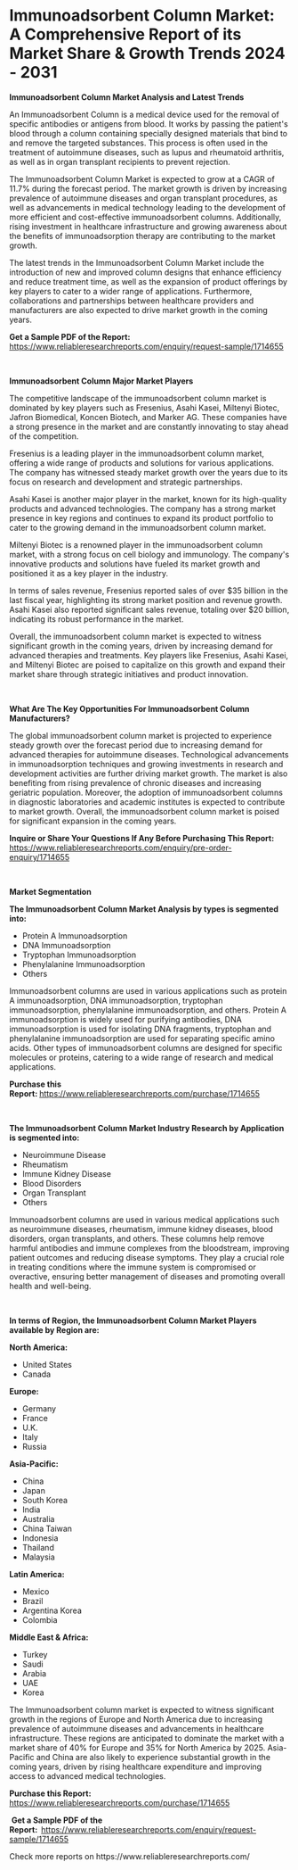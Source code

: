 <p><h1>Immunoadsorbent Column Market: A Comprehensive Report of its Market Share & Growth Trends 2024 - 2031</h1></p><p><strong>Immunoadsorbent Column Market Analysis and Latest Trends</strong></p>
<p><p>An Immunoadsorbent Column is a medical device used for the removal of specific antibodies or antigens from blood. It works by passing the patient's blood through a column containing specially designed materials that bind to and remove the targeted substances. This process is often used in the treatment of autoimmune diseases, such as lupus and rheumatoid arthritis, as well as in organ transplant recipients to prevent rejection.</p><p>The Immunoadsorbent Column Market is expected to grow at a CAGR of 11.7% during the forecast period. The market growth is driven by increasing prevalence of autoimmune diseases and organ transplant procedures, as well as advancements in medical technology leading to the development of more efficient and cost-effective immunoadsorbent columns. Additionally, rising investment in healthcare infrastructure and growing awareness about the benefits of immunoadsorption therapy are contributing to the market growth.</p><p>The latest trends in the Immunoadsorbent Column Market include the introduction of new and improved column designs that enhance efficiency and reduce treatment time, as well as the expansion of product offerings by key players to cater to a wider range of applications. Furthermore, collaborations and partnerships between healthcare providers and manufacturers are also expected to drive market growth in the coming years.</p></p>
<p><strong>Get a Sample PDF of the Report:&nbsp;</strong> <a href="https://www.reliableresearchreports.com/enquiry/request-sample/1714655">https://www.reliableresearchreports.com/enquiry/request-sample/1714655</a></p>
<p>&nbsp;</p>
<p><strong>Immunoadsorbent Column Major Market Players</strong></p>
<p><p>The competitive landscape of the immunoadsorbent column market is dominated by key players such as Fresenius, Asahi Kasei, Miltenyi Biotec, Jafron Biomedical, Koncen Biotech, and Marker AG. These companies have a strong presence in the market and are constantly innovating to stay ahead of the competition.</p><p>Fresenius is a leading player in the immunoadsorbent column market, offering a wide range of products and solutions for various applications. The company has witnessed steady market growth over the years due to its focus on research and development and strategic partnerships.</p><p>Asahi Kasei is another major player in the market, known for its high-quality products and advanced technologies. The company has a strong market presence in key regions and continues to expand its product portfolio to cater to the growing demand in the immunoadsorbent column market.</p><p>Miltenyi Biotec is a renowned player in the immunoadsorbent column market, with a strong focus on cell biology and immunology. The company's innovative products and solutions have fueled its market growth and positioned it as a key player in the industry.</p><p>In terms of sales revenue, Fresenius reported sales of over $35 billion in the last fiscal year, highlighting its strong market position and revenue growth. Asahi Kasei also reported significant sales revenue, totaling over $20 billion, indicating its robust performance in the market.</p><p>Overall, the immunoadsorbent column market is expected to witness significant growth in the coming years, driven by increasing demand for advanced therapies and treatments. Key players like Fresenius, Asahi Kasei, and Miltenyi Biotec are poised to capitalize on this growth and expand their market share through strategic initiatives and product innovation.</p></p>
<p>&nbsp;</p>
<p><strong>What Are The Key Opportunities For Immunoadsorbent Column Manufacturers?</strong></p>
<p><p>The global immunoadsorbent column market is projected to experience steady growth over the forecast period due to increasing demand for advanced therapies for autoimmune diseases. Technological advancements in immunoadsorption techniques and growing investments in research and development activities are further driving market growth. The market is also benefiting from rising prevalence of chronic diseases and increasing geriatric population. Moreover, the adoption of immunoadsorbent columns in diagnostic laboratories and academic institutes is expected to contribute to market growth. Overall, the immunoadsorbent column market is poised for significant expansion in the coming years.</p></p>
<p><strong>Inquire or Share Your Questions If Any Before Purchasing This Report:</strong> <a href="https://www.reliableresearchreports.com/enquiry/pre-order-enquiry/1714655">https://www.reliableresearchreports.com/enquiry/pre-order-enquiry/1714655</a></p>
<p>&nbsp;</p>
<p><strong>Market Segmentation</strong></p>
<p><strong>The Immunoadsorbent Column Market Analysis by types is segmented into:</strong></p>
<p><ul><li>Protein A Immunoadsorption</li><li>DNA Immunoadsorption</li><li>Tryptophan Immunoadsorption</li><li>Phenylalanine Immunoadsorption</li><li>Others</li></ul></p>
<p><p>Immunoadsorbent columns are used in various applications such as protein A immunoadsorption, DNA immunoadsorption, tryptophan immunoadsorption, phenylalanine immunoadsorption, and others. Protein A immunoadsorption is widely used for purifying antibodies, DNA immunoadsorption is used for isolating DNA fragments, tryptophan and phenylalanine immunoadsorption are used for separating specific amino acids. Other types of immunoadsorbent columns are designed for specific molecules or proteins, catering to a wide range of research and medical applications.</p></p>
<p><strong>Purchase this Report:&nbsp;</strong><a href="https://www.reliableresearchreports.com/purchase/1714655">https://www.reliableresearchreports.com/purchase/1714655</a></p>
<p>&nbsp;</p>
<p><strong>The Immunoadsorbent Column Market Industry Research by Application is segmented into:</strong></p>
<p><ul><li>Neuroimmune Disease</li><li>Rheumatism</li><li>Immune Kidney Disease</li><li>Blood Disorders</li><li>Organ Transplant</li><li>Others</li></ul></p>
<p><p>Immunoadsorbent columns are used in various medical applications such as neuroimmune diseases, rheumatism, immune kidney diseases, blood disorders, organ transplants, and others. These columns help remove harmful antibodies and immune complexes from the bloodstream, improving patient outcomes and reducing disease symptoms. They play a crucial role in treating conditions where the immune system is compromised or overactive, ensuring better management of diseases and promoting overall health and well-being.</p></p>
<p>&nbsp;</p>
<p><strong>In terms of Region, the Immunoadsorbent Column Market Players available by Region are:</strong></p>
<p>
    <p> <strong> North America: </strong>
        <ul>
            <li>United States</li>
            <li>Canada</li>
        </ul>
        </p> 
    <p> <strong> Europe: </strong>
        <ul>
            <li>Germany</li>
            <li>France</li>
            <li>U.K.</li>
            <li>Italy</li>
            <li>Russia</li>
        </ul>
        </p> 
    <p> <strong> Asia-Pacific: </strong>
        <ul>
            <li>China</li>
            <li>Japan</li>
            <li>South Korea</li>
            <li>India</li>
            <li>Australia</li>
            <li>China Taiwan</li>
            <li>Indonesia</li>
            <li>Thailand</li>
            <li>Malaysia</li>
        </ul>
        </p> 
    <p> <strong> Latin America: </strong>
        <ul>
            <li>Mexico</li>
            <li>Brazil</li>
            <li>Argentina Korea</li>
            <li>Colombia</li>
        </ul>
        </p> 
    <p> <strong> Middle East & Africa: </strong>
        <ul>
            <li>Turkey</li>
            <li>Saudi</li>
            <li>Arabia</li>
            <li>UAE</li>
            <li>Korea</li>
        </ul>
    </p>
    </p>
<p><p>The Immunoadsorbent column market is expected to witness significant growth in the regions of Europe and North America due to increasing prevalence of autoimmune diseases and advancements in healthcare infrastructure. These regions are anticipated to dominate the market with a market share of 40% for Europe and 35% for North America by 2025. Asia-Pacific and China are also likely to experience substantial growth in the coming years, driven by rising healthcare expenditure and improving access to advanced medical technologies.</p></p>
<p><strong>Purchase this Report: </strong><a href="https://www.reliableresearchreports.com/purchase/1714655">https://www.reliableresearchreports.com/purchase/1714655</a></p>
<p>&nbsp;<strong>Get a Sample PDF of the Report:&nbsp;&nbsp;</strong><a href="https://www.reliableresearchreports.com/enquiry/request-sample/1714655">https://www.reliableresearchreports.com/enquiry/request-sample/1714655</a></p>
<p><strong></strong></p>
<p>Check more reports on https://www.reliableresearchreports.com/</p>
